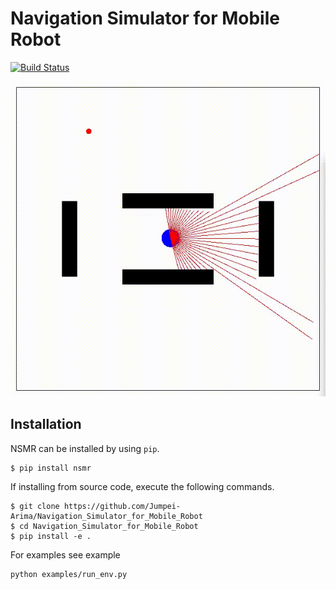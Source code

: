 # Navigation Simulator for Mobile Robot

[![Build Status](https://travis-ci.com/Jumpei-Arima/Navigation_Simulator_for_Mobile_Robot.svg?branch=master)](https://travis-ci.com/Jumpei-Arima/Navigation_Simulator_for_Mobile_Robot)


![nsmr](assets/nsmr.gif)

## Installation
NSMR can be installed by using `pip`.

```
$ pip install nsmr
```

If installing from source code, execute the following commands.
```
$ git clone https://github.com/Jumpei-Arima/Navigation_Simulator_for_Mobile_Robot
$ cd Navigation_Simulator_for_Mobile_Robot
$ pip install -e .
```

For examples see example
```
python examples/run_env.py
```
